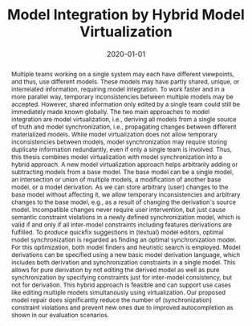 ---
abstract: Multiple teams working on a single system may each have different viewpoints,
  and thus, use different models. These models may have partly shared, unique, or
  interrelated information, requiring model integration. To work faster and in a more
  parallel way, temporary inconsistencies between multiple models may be accepted.
  However, shared information only edited by a single team could still be immediately
  made known globally. The two main approaches to model integration are model virtualization,
  i.e., deriving all models from a single source of truth and model synchronization,
  i.e., propagating changes between different materialized models. While model virtualization
  does not allow temporary inconsistencies between models, model synchronization may
  require storing duplicate information redundantly, even if only a single team is
  involved. Thus, this thesis combines model virtualization with model synchronization
  into a hybrid approach. A new model virtualization approach helps arbitrarily adding
  or subtracting models from a base model. The base model can be a single model, an
  intersection or union of multiple models, a modification of another base model,
  or a model derivation. As we can store arbitrary (user) changes to the base model
  without affecting it, we allow temporary inconsistencies and arbitrary changes to
  the base model, e.g., as a result of changing the derivation´s source model. Incompatible
  changes never require user intervention, but just cause semantic constraint violations
  in a newly defined synchronization model, which is valid if and only if all inter-model
  constraints including features derivations are fulfilled. To produce quickfix suggestions
  in (textual) model editors, optimal model synchronization is regarded as finding
  an optimal synchronization model. For this optimization, both model finders and
  heuristic search is employed. Model derivations can be specified using a new basic
  model derivation language, which includes both derivation and synchronization constraints
  in a single model. This allows for pure derivation by not editing the derived model
  as well as pure synchronization by specifying constraints just for inter-model consistency,
  but not for derivation. This hybrid approach is feasible and can support use cases
  like editing multiple models simultanously using virtualization. Our proposed model
  repair does significantly reduce the number of (synchronization) constraint violations
  and prevent new ones due to improved autocompletion as shown in our evaluation scenarios.
authors:
- Robert Bill
date: '2020-01-01'
featured: false
links:
- name: Publik
  url: https://publik.tuwien.ac.at/showentry.php?ID=288220&lang=2
publication_types:
- '7'
publishDate: '2020-01-01'
specifics: 'Betreuer/in(nen), Begutachter/in(nen): G. Kappel, M. Wimmer, M. Gogolla,
  A. Vallecillo; Institut für Information Systems Engineering, 2020; Rigorosum: 24.02.2020.'
title: Model Integration by Hybrid Model Virtualization
url_pdf: https://publik.tuwien.ac.at/files/publik_288220.pdf
---